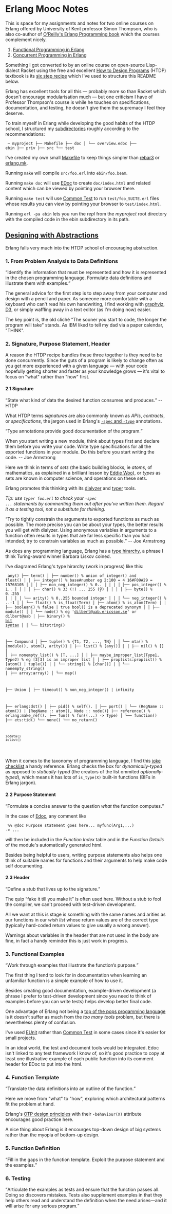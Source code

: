 <h1>Erlang Mooc Notes</h1>

This is space for my assignments and notes for two online courses on Erlang offered by University of Kent professor Simon Thompson,
who is also co-author of <a href="https://www.oreilly.com/library/view/erlang-programming/9780596803940/">O'Reilly's Erlang Programming book</a> which the courses complement nicely.

<ol>
  <li><a href="https://www.futurelearn.com/courses/functional-programming-erlang">Functional Programming in Erlang</a></li>
  <li><a href="https://www.futurelearn.com/courses/concurrent-programming-erlang">Concurrent Programming in Erlang</a></li>
</ol>

Something I got converted to by an online course on open-source Lisp-dialect Racket using the free and excellent
<a href="https://htdp.org">How to Design Programs</a> (HTDP) textbook is its <a href="https://htdp.org/2020-5-6/Book/part_preface.html#%28part._sec~3asystematic-design%29">six step recipe</a> which I've used to structure this README below.

Erlang has excellent tools for all this &mdash; probably more so than Racket which doesn't encourage modularisation much &mdash;
but one criticism I have of Professor Thompson's course is while he touches on specifications, documentation, and testing, he
doesn't give them the supremacy I feel they deserve.

To train myself in Erlang while developing the good habits of the HTDP school,
I structured my <a href="https://erlang.org/doc/design_principles/applications.html#directory-structure">subdirectories</a>
roughly according to the recommendations:

<code><pre>
─ myproject
  ├── Makefile
  ├── doc
  │   └── overview.edoc
  ├── ebin
  ├── priv
  ├── src
  └── test
</pre></code> 

I've created my own small <a href="https://www.gnu.org/software/make/manual/make.html">Makefile</a> to keep things simpler than
<a href="https://www.rebar3.org/">rebar3</a> or <a href="https://erlang.mk/">erlang.mk</a>.

Running <code>make</code> will compile <code>src/foo.erl</code> into <code>ebin/foo.beam</code>.

Running <code>make doc</code> will use <a href="http://erlang.org/doc/apps/edoc/chapter.html">EDoc</a> to create
<code>doc/index.html</code> and related content which can be viewed by pointing your browser there.

Running <code>make test</code> will use <a href="https://erlang.org/doc/apps/common_test/introduction.html">Common Test</a>
to run <code>test/foo_SUITE.erl</code> files whose results you can view by pointing your browser to <code>test/index.html</code>. 

Running <code>erl -pa ebin</code> lets you run the <em>repl</em> from the <em>myproject</em> root directory with the compiled 
code in the ebin subdirectory in its path.

<h2><a href="https://htdp.org/2020-5-6/Book/part_three.html#%28part._sec~3adesigning-with-abstraction%29">
Designing with Abstractions</a></h2>

Erlang falls very much into the HTDP school of encouraging abstraction.

<h3>1. From Problem Analysis to Data Definitions</h3>

<q>Identify the information that must be represented and how it is represented in the chosen programming language. 
Formulate data definitions and illustrate them with examples.</q>

The general advice for the first step is to step away from your computer and design with a pencil and paper. As someone more
comfortable with a keyboard who can't read his own handwriting, I find working with
<a href="https://graphviz.org/">graphviz</a>, <a href="https://d3js.org/">D3</a>, or simply waffling away in a text editor
(as I'm doing now) easier.

The key point is, the old cliché "The sooner you start to code, the longer the program will take" stands. As IBM liked to tell
my dad via a paper calendar, "THINK".

<h3>2. Signature, Purpose Statement, Header</h3>

A reason the HTDP recipe bundles these three together is they need to be done concurrently. Since the guts of a program
is likely to change often as you get more experienced with a given language &mdash; with your code hopefully getting
shorter and faster as your knowledge grows &mdash; it's vital to focus on "what" rather than "how" first. 

<h4>2.1 Signature</h4>

<q>State what kind of data the desired function consumes and produces.</q> -- HTDP

What HTDP terms <em>signatures</em> are also commonly known as <em>APIs</em>, <em>contracts</em>, 
or <em>specifications</em>, the jargon
used in Erlang's <a href="https://erlang.org/doc/reference_manual/typespec.html">
<code>-spec</code> and <code>-type</code></a> annotations.

<q>Type annotations provide good documentation of the program.

When you start writing a new module, think about types first and declare them before you write your code.
Write type specifications for all the exported functions in your module. Do this before you start writing the code.</q>
-- Joe Armstrong

Here we think in terms of <em>sets</em> (the basic building blocks, ie <em>atoms</em>, of mathematics, 
as explained in a brilliant lesson by <a href="https://www.youtube.com/watch?v=JsduHKckB04">Eddie Woo</a>), 
or <em>types</em> as sets are known in computer science, and operations on these sets.

Erlang promotes this thinking with its <a href="http://erlang.org/doc/apps/dialyzer/dialyzer_chapter.html">dialyzer</a> and
<a href="http://erlang.org/doc/man/typer.html">typer</a> tools.

<em>Tip: use <code>typer foo.erl</code> to check your <code>-spec ...</code> statements by commenting them out after you've written them. Regard it as a testing tool, not a substitute for thinking.</em>

<q>Try to tightly constrain the arguments to exported functions as much as possible.
The more precise you can be about your types, the better results you will get with dialyzer.
Using anonymous variables in arguments to a function often results in types that are far less
specific than you had intended; try to constrain variables as much as possible.</q> -- Joe Armstrong

As does any programming language, Erlang has a 
<a href="https://www.cs.tufts.edu/~nr/cs257/archive/barbara-liskov/data-abstraction-and-hierarchy.pdf">type hirarchy</a>, 
a phrase I think Turing-award winner Barbara Liskov coined.

I've diagramed Erlang's type hirarchy (work in progress) like this:

<code><pre>
any()
├── term()
│   ├── number()                   % union of integer() and float()
│   │   ├── integer()              % base#number eg 2:100 = 4   16#F09A29 = 15768105
│   │   │   ├── non_neg_integer()  % 0..
│   │   │   │   ├── pos_integer()  % 1..
│   │   │   │   ├── char()         % 33 (!) ... 255 (ÿ)
│   │   │   │   ├── byte()         % 0..255
│   │   │   │   └── arity()        % 0..255   bounded integer
│   │   │   └── neg_integer()      % ..-1
│   │   └── float()                % is_float(Term)
│   ├── atom()                     % is_atom(Term)
│   │   ├── boolean()              % false | true   bool() is a deprecated synonym
│   │   ├── module()
│   │   └── node()                 % eg 'dilbert@uab.ericsson.se' or dilbert@uab
│   ├── binary()                   % <a href="https://learnyousomeerlang.com/starting-out-for-real#bit-syntax">bit syntax</a>
│   │   └── bitstring()

├── Compound
│   ├── tuple()                    % {T1, T2, ..., TN}
│   │   └── mta()                  % {module(), atom(), arity()}
│   ├── list()                     % [any()]
│   │   ├── nil()                  % []
│   │   ├── nonempty_list()        % [T, ...]
│   │   ├── maybe_improper_list(Type1, Type2) % eg [3|3] is an improper list
│   │   ├── proplists:proplist()   % [atom() | tuple()]
│   │   └── string()               % [char()]
│   │       └── nonempty_string()
│   ├── array:array()
│   └── map()

├── Union
│   ├── timeout()                  % non_neg_integer() | infinity

├── erlang:dst()
│   ├── pid()            % self().
│   ├── port()
│   └── (RegName :: atom()) | {RegName :: atom(), Node :: node()}
├── reference()      % erlang:make_ref().
├── fun()            % fun((...) -> Type)
│   └── function()
├── ets:tid()
└── none()
    └── no_return()

    iodata()
    iolist()
</pre></code>

When it comes to the taxonomy of programming language, I find this <a href="https://www.famicol.in/language_checklist.html">
joke checklist</a> a handy reference. Erlang checks the box for <em>dynamically-typed</em> as opposed to <em>statically-typed</em>
(the creators of the list ommited <em>optionally-typed</em>), which means it has lots of <code>is_type(X)</code> built-in functions
(BIFs in Erlang jargon).

<h4>2.2 Purpose Statement</h4>

<q>Formulate a concise answer to the question <em>what</em> the function computes.</q>

In the case of <a href="http://erlang.org/doc/apps/edoc/chapter.html">Edoc</a>, any comment like

<code><pre>
%% @doc Purpose statement goes here...
myfunc(Arg1,...) ->
  ...
</pre></code>

will then be included in the <em>Function Index</em> table and in the <em>Function Details</em> of the 
module's automatically generated html.

Besides being helpful to users, writing purpose statements also helps one think of 
suitable names for functions and their arguments to help make code self documenting.

<h4>2.3 Header</h4>

<q>Define a stub that lives up to the signature.</q>

The quip <q>fake it till you make it</q> is often used here. 
Without a stub to fool the compiler, we can't proceed with test-driven development.

All we want at this is stage is something with the same names and arities as our functions in our <em>wish list</em> whose
return values are of the correct type (typically hard-coded return values to give usually a wrong answer).

Warnings about variables in the header that are not used in the body are fine, in fact a handy reminder this is just work
in progress. 

<h3>3. Functional Examples</h3>

<q>Work through examples that illustrate the function’s purpose.</q>

The first thing I tend to look for in documentation when learning an unfamiliar function is a simple example of how to use it.

Besides creating good documentation, example-driven development (a phrase I prefer to test-driven development since you need
to think of examples before you can write tests) helps develop better final code.

One advantage of Erlang not being a <a href="https://www.tiobe.com/tiobe-index/">top of the pops progamming language</a>
is it doesn't suffer as much from the <em>too many tools</em> problem, but there is nevertheless plenty of confusion. 

I've used <a href="http://erlang.org/doc/apps/eunit/chapter.html">EUnit</a> rather than 
<a href="https://erlang.org/doc/apps/common_test/introduction.html">Common Test</a> in some cases since it's easier for
small projects.

In an ideal world, the test and document tools would be integrated. Edoc isn't linked to any test framework I know of, so it's good
practice to copy at least one illustrative example of each public function into its comment header for EDoc to put into the html.

<h3>4. Function Template</h3>

<q>Translate the data definitions into an outline of the function.</q>

Here we move from "what" to "how", exploring which architectural patterns fit the problem at hand.

Erlang's <a href="https://erlang.org/doc/design_principles/des_princ.html">OTP design principles</a> with their
<code>-behaviour(X)</code> attribute encourages good practice here.

A nice thing about Erlang is it encourges top-down design of big systems rather than the myopia of bottom-up design.

<h3>5. Function Definition</h3>

<q>Fill in the gaps in the function template. Exploit the purpose statement and the examples.</q>

<h3>6. Testing</h3>

<q>Articulate the examples as tests and ensure that the function passes all. Doing so discovers mistakes. 
Tests also supplement examples in that they help others read and understand the definition when the need 
arises—and it will arise for any serious program.</q>


